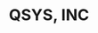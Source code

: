 ---
layout: home
permalink: /
title: QSYS, INC
landing-title: 'QSYS, INC. - Technological solutions to complex business problems'
description: null
image: null
author: null
---
